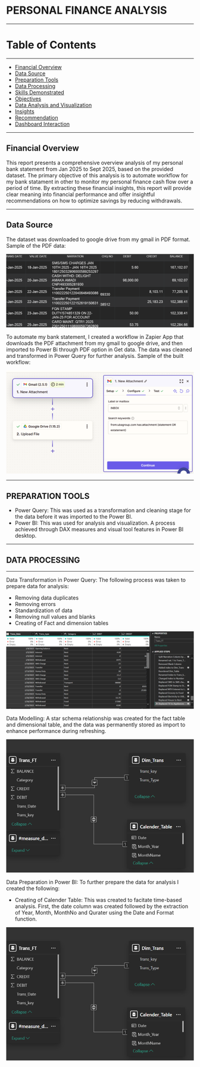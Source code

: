# PERSONAL FINANCE ANALYSIS
----
# Table of Contents
----
- [Financial Overview](#financial-overview)
- [Data Source](#data-source)
- [Preparation Tools](#preparation-tools)
- [Data Processing](#data-processing)
- [Skills Demonstrated](#skills-demonstrated)
- [Objectives](#objectives)
- [Data Analysis and Visualization](#data-analysis-and-visualization)
- [Insights](#insights)
- [Recommendation](#recommendation)
- [Dashboard Interaction](https://app.powerbi.com/groups/me/list?experience=power-bi)

----

## Financial Overview
This report presents a comprehensive overview analysis of my personal bank statement from Jan 2025 to Sept 2025, based on the provided dataset. The primary objective of this analysis is to automate workflow for my bank statament in other to monitor my personal finance cash flow over a period of time. By extracting these financial insights, this report will provide clear meaning into financial performance and offer insightful recommendations on how to optimize savings by reducing withdrawals.

----

## Data Source
The dataset was downloaded to google drive from my gmail in PDF format.
Sample of the PDF data:

![Screenshot](/Project/screenshot%20075222.png)

To automate my bank statement, I created a workflow in Zapier App that downloads the PDF attachment from my gmail to google drive, and then imported to Power Bi through PDF option in Get data. The data was cleaned and transformed in Power Query for further analysis.
Sample of the built workflow:

![Screenshot](/Project/screenshot%20105425.png)

----

## PREPARATION TOOLS
  - Power Query: This was used as a transformation and cleaning stage for the data before it was imported to the Power BI.
  - Power BI: This was used for analysis and visualization. A process achieved through DAX measures and visual tool  features in Power BI desktop.

----

## DATA PROCESSING
----
Data Transformation in Power Query: The following process was taken to prepare data for analysis:
  - Removing data duplicates
  - Removing errors
  - Standardization of data
  - Removing null values and blanks
  - Creating of Fact and dimension tables
    
  ![Screenshot](/Project/screenshot%20050651.png)

Data Modelling: A star schema relationship was created for the fact table and dimensional table, and the data was permanently stored as import to enhance performance during refreshing.

  ![Screenshot](/Project/screenshot%20044827.png)

Data Preparation in Power BI: To further prepare the data for analysis I created the following:
   - Creating of Calender Table: This was created to facitate time-based analysis. First, the date column was created followed by the extraction of Year, Month, MonthNo and Qurater using the Date and Format function.
     
   ![Screenshot](/Project/screenshot%20044827.png)  




